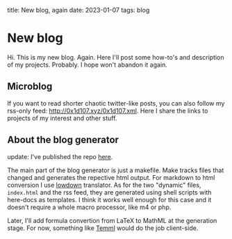 title: New blog, again
date: 2023-01-07
tags: blog

# New blog
Hi. This is my new blog. Again. Here I'll post some how-to's and description of my projects.
Probably. I hope won't abandon it again. 
## Microblog
If you want to read shorter chaotic twitter-like posts, you can also follow my rss-only feed:
<http://0x1d107.xyz/0x1d107.xml>. Here I share the links to projects of my interest and other
stuff. 
## About the blog generator
update: I've published the repo [here](https://github.com/0x1d107/txtlog).

The main part of the blog generator is just a makefile. Make tracks files that changed and generates
the repective html output. For markdown to html conversion I use
[lowdown](https://kristaps.bsd.lv/lowdown/) translator. As for the two "dynamic" files, `index.html`
and the rss feed, they are generated using shell scripts with here-docs as templates. I think it
works well enough for this case and it doesn't require a whole macro processor, like m4 or php.

Later, I'll add formula convertion from LaTeX to MathML at the generation stage. For now, something
like [Temml](https://temml.org/index.html) would do the job client-side.
